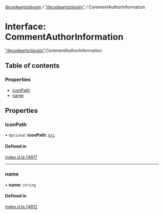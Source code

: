 [@codearts/plugin](../README.md) / ["@codearts/plugin"](../modules/_codearts_plugin_.md) / CommentAuthorInformation

# Interface: CommentAuthorInformation

["@codearts/plugin"](../modules/_codearts_plugin_.md).CommentAuthorInformation

## Table of contents

### Properties

- [iconPath](codearts_plugin_.CommentAuthorInformation.md#iconpath)
- [name](codearts_plugin_.CommentAuthorInformation.md#name)

## Properties

### iconPath

• `Optional` **iconPath**: [`Uri`](../classes/codearts_plugin_.Uri.md)

#### Defined in

[index.d.ts:14817](https://github.com/huaweicloud/cloudide-plugin-api/blob/203b986/index.d.ts#L14817)

___

### name

• **name**: `string`

#### Defined in

[index.d.ts:14812](https://github.com/huaweicloud/cloudide-plugin-api/blob/203b986/index.d.ts#L14812)
